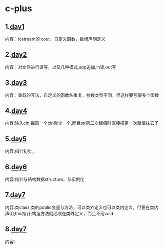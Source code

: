 # c-plus

## 1.[day1](./learning/day1)
内容：iostream的 cout，自定义函数，数组声明定义

## 2.[day2](./learning/day2)
内容：对文件进行读写，以及几种模式,app追加,in读,out写


## 3.[day3](./learning/day3)
内容：重载的写法，自定义的函数名重复，参数类型不同，但这样要写很多个函数

## 4.[day4](./learning/day4)
内容:输入cin,每取一个cin就少一个,而且str第二次赋值时直接把第一次赋值抹去了

## 5.[day5](./learning/day5)
内容:指针初步，

## 6.[day6](./learning/day6)
内容:指针与结构数据structure，与实例化

## 7.[day7](./learning/day7)
内容:类class,类的public变量与方法，可以类外定义也可以类内定义，但要在类内声明;this指针;构造方法就必须在类外定义，而且不用void


## 8.[day7](./learning/day8)
内容:

